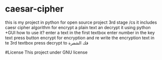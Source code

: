 # caesar-cipher
this is my project in python for open source project 3rd stage /cs
it includes caesr cipher algorithm for encrypt a plain text an decrypt it
using python +GUI
how to use it?
enter a text in the first textbox
enter number in the key text
press button encrypt for encryption
and re write the encryption text in te 3rd textbox
press decrypt to فك الشفرة 

#License
This project under GNU license
